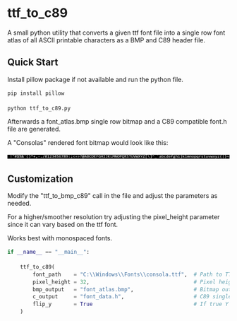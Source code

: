 # ttf_to_c89
A small python utility that converts a given ttf font file into a single row font atlas of all ASCII printable characters as a BMP and C89 header file.

## Quick Start

Install pillow package if not available and run the python file.

```sh
pip install pillow

python ttf_to_c89.py
```

Afterwards a font_atlas.bmp single row bitmap and a C89 compatible font.h file are generated.

A "Consolas" rendered font bitmap would look like this:

<p align="center">
<a href="https://nickscha.github.io/"><img src="example.png"></a>
</p>

## Customization

Modify the "ttf_to_bmp_c89" call in the file and adjust the parameters as needed.

For a higher/smoother resolution try adjusting the pixel_height parameter since it can vary based on the ttf font.

Works best with monospaced fonts.

```python
if __name__ == "__main__":
    
    ttf_to_c89(
        font_path    = "C:\\Windows\\Fonts\\consola.ttf",  # Path to TTF Font file
        pixel_height = 32,                                 # Pixel height for each glyph
        bmp_output   = "font_atlas.bmp",                   # Bitmap output file
        c_output     = "font_data.h",                      # C89 single header output file
        flip_y       = True                                # If true Y axis is inverted for OpenGl/Vulkan compatibility
    )
```
